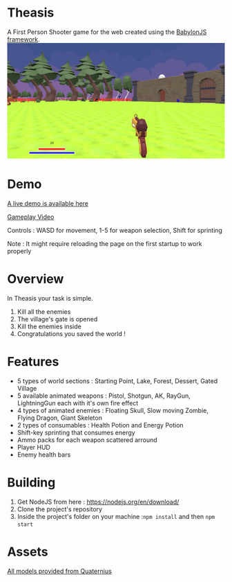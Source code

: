 # Theasis
A First Person Shooter game for the web created using the [BabylonJS framework](https://github.com/BabylonJS/Babylon.js).
![Screenshot1](https://github.com/ThanosRestas/Theasis/blob/master/github%20screenshot%201.JPG)

# Demo

[A live demo is available here](https://thanosrestas.github.io/Theasis/dist/index.html)

[Gameplay Video](https://drive.google.com/open?id=10r6SZbTcQ63dBKE7KNvhankELhXPqxE9)

Controls : WASD for movement, 1-5 for weapon selection, Shift for sprinting

Note : It might require reloading the page on the first startup to work properly

# Overview

In Theasis your task is simple.

1) Kill all the enemies 
2) The village's gate is opened
3) Kill the enemies inside
4) Congratulations you saved the world !

# Features

* 5 types of world sections : Starting Point, Lake, Forest, Dessert, Gated Village
* 5 available animated weapons : Pistol, Shotgun, AK, RayGun, LightningGun each with it's own fire effect
* 4 types of animated enemies : Floating Skull, Slow moving Zombie, Flying Dragon, Giant Skeleton 
* 2 types of consumables : Health Potion and Energy Potion
* Shift-key sprinting that consumes energy
* Ammo packs for each weapon scattered arround
* Player HUD
* Enemy health bars

# Building

1) Get NodeJS from here : https://nodejs.org/en/download/
2) Clone the project's repository 
3) Inside the project's folder on your machine :`npm install` and then `npm start`   

# Assets 

[All models provided from Quaternius](https://quaternius.itch.io/)






